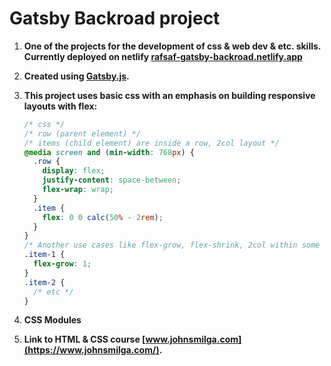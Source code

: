 # Gatsby Backroad project

1. **One of the projects for the development of css & web dev & etc. skills. Currently deployed on netlify [rafsaf-gatsby-backroad.netlify.app](https://rafsaf-gatsby-backroad.netlify.app/)**

2. **Created using [Gatsby.js](https://www.gatsbyjs.com/).**

3. **This project uses basic css with an emphasis on building responsive layouts with flex:**

   ```css
   /* css */
   /* row (parent element) */
   /* items (child element) are inside a row, 2col layout */
   @media screen and (min-width: 768px) {
     .row {
       display: flex;
       justify-content: space-between;
       flex-wrap: wrap;
     }
     .item {
       flex: 0 0 calc(50% - 2rem);
     }
   }
   /* Another use cases like flex-grow, flex-shrink, 2col within some flex row */
   .item-1 {
     flex-grow: 1;
   }
   .item-2 {
     /* etc */
   }
   ```

4. **CSS Modules**

5. **Link to HTML & CSS course [www.johnsmilga.com](https://www.johnsmilga.com/).**
